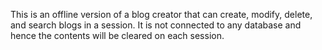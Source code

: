 This is an offline version of a blog creator that can create, modify, delete, and search blogs in a session.
It is not connected to any database and hence the contents will be cleared on each session.

